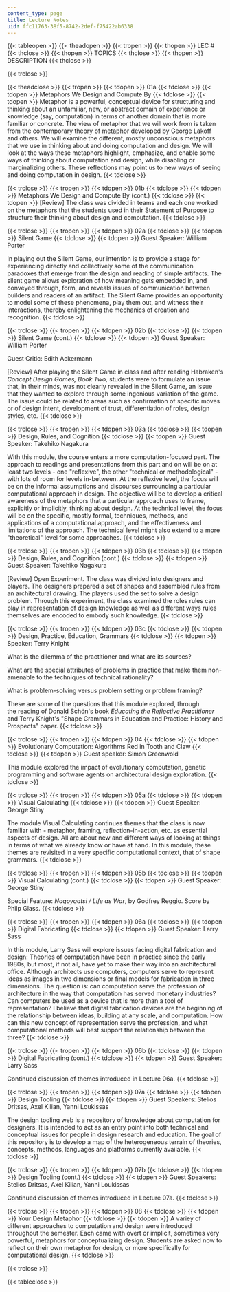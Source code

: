 ```yaml
---
content_type: page
title: Lecture Notes
uid: ffc11763-38f5-8742-2def-f75422ab6338
---
```


{{< tableopen >}}
{{< theadopen >}}
{{< tropen >}}
{{< thopen >}}
LEC #
{{< thclose >}}
{{< thopen >}}
TOPICS
{{< thclose >}}
{{< thopen >}}
DESCRIPTION
{{< thclose >}}

{{< trclose >}}

{{< theadclose >}}
{{< tropen >}}
{{< tdopen >}}
01a
{{< tdclose >}}
{{< tdopen >}}
Metaphors We Design and Compute By
{{< tdclose >}}
{{< tdopen >}}
Metaphor is a powerful, conceptual device for structuring and thinking about an unfamiliar, new, or abstract domain of experience or knowledge (say, computation) in terms of another domain that is more familiar or concrete. The view of metaphor that we will work from is taken from the contemporary theory of metaphor developed by George Lakoff and others. We will examine the different, mostly unconscious metaphors that we use in thinking about and doing computation and design. We will look at the ways these metaphors highlight, emphasize, and enable some ways of thinking about computation and design, while disabling or marginalizing others. These reflections may point us to new ways of seeing and doing computation in design.
{{< tdclose >}}

{{< trclose >}}
{{< tropen >}}
{{< tdopen >}}
01b
{{< tdclose >}}
{{< tdopen >}}
Metaphors We Design and Compute By (cont.)
{{< tdclose >}}
{{< tdopen >}}
\[Review\] The class was divided in teams and each one worked on the metaphors that the students used in their Statement of Purpose to structure their thinking about design and computation.
{{< tdclose >}}

{{< trclose >}}
{{< tropen >}}
{{< tdopen >}}
02a
{{< tdclose >}}
{{< tdopen >}}
Silent Game
{{< tdclose >}}
{{< tdopen >}}
Guest Speaker: William Porter  
  
In playing out the Silent Game, our intention is to provide a stage for experiencing directly and collectively some of the communication paradoxes that emerge from the design and reading of simple artifacts. The silent game allows exploration of how meaning gets embedded in, and conveyed through, form, and reveals issues of communication between builders and readers of an artifact. The Silent Game provides an opportunity to model some of these phenomena, play them out, and witness their interactions, thereby enlightening the mechanics of creation and recognition.
{{< tdclose >}}

{{< trclose >}}
{{< tropen >}}
{{< tdopen >}}
02b
{{< tdclose >}}
{{< tdopen >}}
Silent Game (cont.)
{{< tdclose >}}
{{< tdopen >}}
Guest Speaker: William Porter  
  
Guest Critic: Edith Ackermann  
  
\[Review\] After playing the Silent Game in class and after reading Habraken's _Concept Design Games, Book Two,_ students were to formulate an issue that, in their minds, was not clearly revealed in the Silent Game, an issue that they wanted to explore through some ingenious variation of the game. The issue could be related to areas such as confirmation of specific moves or of design intent, development of trust, differentiation of roles, design styles, etc.
{{< tdclose >}}

{{< trclose >}}
{{< tropen >}}
{{< tdopen >}}
03a
{{< tdclose >}}
{{< tdopen >}}
Design, Rules, and Cognition
{{< tdclose >}}
{{< tdopen >}}
Guest Speaker: Takehiko Nagakura  
  
With this module, the course enters a more computation-focused part. The approach to readings and presentations from this part and on will be on at least two levels - one "reflexive", the other "technical or methodological" - with lots of room for levels in-between. At the reflexive level, the focus will be on the informal assumptions and discourses surrounding a particular computational approach in design. The objective will be to develop a critical awareness of the metaphors that a particular approach uses to frame, explicitly or implicitly, thinking about design. At the technical level, the focus will be on the specific, mostly formal, techniques, methods, and applications of a computational approach, and the effectiveness and limitations of the approach. The technical level might also extend to a more "theoretical" level for some approaches.
{{< tdclose >}}

{{< trclose >}}
{{< tropen >}}
{{< tdopen >}}
03b
{{< tdclose >}}
{{< tdopen >}}
Design, Rules, and Cognition (cont.)
{{< tdclose >}}
{{< tdopen >}}
Guest Speaker: Takehiko Nagakura  
  
\[Review\] Open Experiment. The class was divided into designers and players. The designers prepared a set of shapes and assembled rules from an architectural drawing. The players used the set to solve a design problem. Through this experiment, the class examined the roles rules can play in representation of design knowledge as well as different ways rules themselves are encoded to embody such knowledge.
{{< tdclose >}}

{{< trclose >}}
{{< tropen >}}
{{< tdopen >}}
03c
{{< tdclose >}}
{{< tdopen >}}
Design, Practice, Education, Grammars
{{< tdclose >}}
{{< tdopen >}}
Speaker: Terry Knight  
  
What is the dilemma of the practitioner and what are its sources?  
  
What are the special attributes of problems in practice that make them non-amenable to the techniques of technical rationality?  
  
What is problem-solving versus problem setting or problem framing?  
  
These are some of the questions that this module explored, through the reading of Donald Schön's book _Educating the Reflective Practitioner_ and Terry Knight's "Shape Grammars in Education and Practice: History and Prospects" paper.
{{< tdclose >}}

{{< trclose >}}
{{< tropen >}}
{{< tdopen >}}
04
{{< tdclose >}}
{{< tdopen >}}
Evolutionary Computation: Algorithms Red in Tooth and Claw
{{< tdclose >}}
{{< tdopen >}}
Guest speaker: Simon Greenwold  
  
This module explored the impact of evolutionary computation, genetic programming and software agents on architectural design exploration.
{{< tdclose >}}

{{< trclose >}}
{{< tropen >}}
{{< tdopen >}}
05a
{{< tdclose >}}
{{< tdopen >}}
Visual Calculating
{{< tdclose >}}
{{< tdopen >}}
Guest Speaker: George Stiny  
  
The module Visual Calculating continues themes that the class is now familiar with - metaphor, framing, reflection-in-action, etc. as essential aspects of design. All are about new and different ways of looking at things in terms of what we already know or have at hand. In this module, these themes are revisited in a very specific computational context, that of shape grammars.
{{< tdclose >}}

{{< trclose >}}
{{< tropen >}}
{{< tdopen >}}
05b
{{< tdclose >}}
{{< tdopen >}}
Visual Calculating (cont.)
{{< tdclose >}}
{{< tdopen >}}
Guest Speaker: George Stiny  
  
Special Feature: _Naqoyqatsi / Life as War_, by Godfrey Reggio. Score by Philp Glass.
{{< tdclose >}}

{{< trclose >}}
{{< tropen >}}
{{< tdopen >}}
06a
{{< tdclose >}}
{{< tdopen >}}
Digital Fabricating
{{< tdclose >}}
{{< tdopen >}}
Guest Speaker: Larry Sass  
  
In this module, Larry Sass will explore issues facing digital fabrication and design: Theories of computation have been in practice since the early 1980s, but most, if not all, have yet to make their way into an architectural office. Although architects use computers, computers serve to represent ideas as images in two dimensions or final models for fabrication in three dimensions. The question is: can computation serve the profession of architecture in the way that computation has served monetary industries? Can computers be used as a device that is more than a tool of representation? I believe that digital fabrication devices are the beginning of the relationship between ideas, building at any scale, and computation. How can this new concept of representation serve the profession, and what computational methods will best support the relationship between the three?
{{< tdclose >}}

{{< trclose >}}
{{< tropen >}}
{{< tdopen >}}
06b
{{< tdclose >}}
{{< tdopen >}}
Digital Fabricating (cont.)
{{< tdclose >}}
{{< tdopen >}}
Guest Speaker: Larry Sass  
  
Continued discussion of themes introduced in Lecture 06a.
{{< tdclose >}}

{{< trclose >}}
{{< tropen >}}
{{< tdopen >}}
07a
{{< tdclose >}}
{{< tdopen >}}
Design Tooling
{{< tdclose >}}
{{< tdopen >}}
Guest Speakers: Stelios Dritsas, Axel Kilian, Yanni Loukissas  
  
The design tooling web is a repository of knowledge about computation for designers. It is intended to act as an entry point into both technical and conceptual issues for people in design research and education. The goal of this repository is to develop a map of the heterogeneous terrain of theories, concepts, methods, languages and platforms currently available.
{{< tdclose >}}

{{< trclose >}}
{{< tropen >}}
{{< tdopen >}}
07b
{{< tdclose >}}
{{< tdopen >}}
Design Tooling (cont.)
{{< tdclose >}}
{{< tdopen >}}
Guest Speakers: Stelios Dritsas, Axel Kilian, Yanni Loukissas  
  
Continued discussion of themes introduced in Lecture 07a.
{{< tdclose >}}

{{< trclose >}}
{{< tropen >}}
{{< tdopen >}}
08
{{< tdclose >}}
{{< tdopen >}}
Your Design Metaphor
{{< tdclose >}}
{{< tdopen >}}
A variey of different approaches to computation and design were introduced throughout the semester. Each came with overt or implicit, sometimes very powerful, metaphors for conceptualizing design. Students are asked now to reflect on their own metaphor for design, or more specifically for computational design.
{{< tdclose >}}

{{< trclose >}}

{{< tableclose >}}